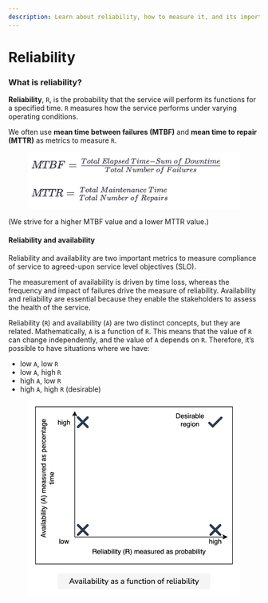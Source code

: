```yaml
---
description: Learn about reliability, how to measure it, and its importance.
---
```


# Reliability

### What is reliability? <a href="#what-is-reliability" id="what-is-reliability"></a>

**Reliability**, `R`, is the probability that the service will perform its functions for a specified time. `R` measures how the service performs under varying operating conditions.

We often use **mean time between failures (MTBF)** and **mean time to repair (MTTR)** as metrics to measure `R`.

<figure><img src="../.gitbook/assets/Screenshot 2023-08-20 at 4.41.49 AM.png" alt=""><figcaption></figcaption></figure>

(We strive for a higher MTBF value and a lower MTTR value.)

#### Reliability and availability <a href="#reliability-and-availability" id="reliability-and-availability"></a>

Reliability and availability are two important metrics to measure compliance of service to agreed-upon service level objectives (SLO).

The measurement of availability is driven by time loss, whereas the frequency and impact of failures drive the measure of reliability. Availability and reliability are essential because they enable the stakeholders to assess the health of the service.

Reliability (`R`) and availability (`A`) are two distinct concepts, but they are related. Mathematically, `A` is a function of `R`. This means that the value of `R` can change independently, and the value of `A` depends on `R`. Therefore, it’s possible to have situations where we have:

* low `A`, low `R`
* low `A`, high `R`
* high `A`, low `R`
* high `A`, high `R` (desirable)

<figure><img src="../.gitbook/assets/Screenshot 2023-08-20 at 4.42.33 AM.png" alt=""><figcaption></figcaption></figure>
